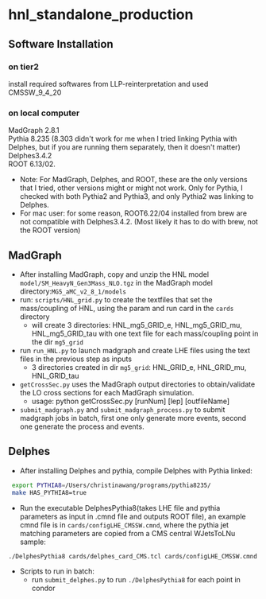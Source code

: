 # hnl_standalone_production

## Software Installation

### on tier2

install required softwares from LLP-reinterpretation and used CMSSW_9_4_20

### on local computer

MadGraph 2.8.1   
Pythia 8.235 (8.303 didn't work for me when I tried linking Pythia with Delphes, but if you are running them separately, then it doesn't matter)  
Delphes3.4.2  
ROOT 6.13/02. 
* Note: For MadGraph, Delphes, and ROOT, these are the only versions that I tried, other versions might or might not work. Only for Pythia, I checked with both Pythia2 and Pythia3, and only Pythia2 was linking to Delphes.
* For mac user: for some reason, ROOT6.22/04 installed from brew are not compatible with Delphes3.4.2. (Most likely it has to do with brew, not the ROOT version)

## MadGraph
* After installing MadGraph, copy and unzip the HNL model ```model/SM_HeavyN_Gen3Mass_NLO.tgz``` in the MadGraph model directory:```MG5_aMC_v2_8_1/models```
* run: ```scripts/HNL_grid.py```  to create the textfiles that set the mass/coupling of HNL, using the param and run card in the ```cards``` directory
  * will create 3 directories: HNL_mg5_GRID_e, HNL_mg5_GRID_mu, HNL_mg5_GRID_tau with one text file for each mass/coupling point in the dir ```mg5_grid```
* run ```run_HNL.py``` to launch madgraph and create LHE files using the text files in the previous step as inputs
  * 3 directories created in dir ```mg5_grid```: HNL_GRID_e, HNL_GRID_mu, HNL_GRID_tau
* ```getCrossSec.py``` uses the MadGraph output directories to obtain/validate the LO cross sections for each MadGraph simulation.
  * usage: python getCrossSec.py [runNum] [lep] [outfileName]
* ```submit_madgraph.py``` and ```submit_madgraph_process.py``` to submit madgraph jobs in batch, first one only generate more events, second one generate the process and events.


## Delphes
* After installing Delphes and pythia, compile Delphes with Pythia linked:
 ```bash  
  export PYTHIA8=/Users/christinawang/programs/pythia8235/
  make HAS_PYTHIA8=true
 ```
* Run the executable DelphesPythia8(takes LHE file and pythia parameters as input in .cmnd file and outputs ROOT file), an example cmnd file is in ```cards/configLHE_CMSSW.cmnd```, where the pythia jet matching parameters are copied from a CMS central WJetsToLNu sample:
```bash
./DelphesPythia8 cards/delphes_card_CMS.tcl cards/configLHE_CMSSW.cmnd delphes_nolhe.root
```
* Scripts to run in batch:
  * run ```submit_delphes.py``` to run ```./DelphesPythia8``` for each point in condor
